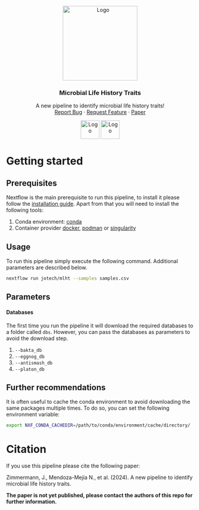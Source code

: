 
<br />
<div align="center">
  <a href="https://github.com/jotech/mlht">
    <img src="https://cdn12.picryl.com/photo/2016/12/31/bacteria-bacterium-neisseria-meningitidis-a4fd60-1024.png" alt="Logo" width="200" height="200">
  </a>

  <h3 align="center">Microbial Life History Traits</h3>

  <p align="center">
    A new pipeline to identify microbial life history traits!
    <br />
    <a href="https://github.com/jotech/mlht/issues">Report Bug</a>
    ·
    <a href="https://github.com/jotech/mlht/issues">Request Feature</a>
    ·
    <a href="https://github.com/jotech/mlht">Paper</a>
  </p>
  <p>
    <img src="https://upload.wikimedia.org/wikipedia/commons/thumb/f/f6/Logo_Kiel_University.svg/1200px-Logo_Kiel_University.svg.png" alt="Logo" height="50">
    <img src="https://intake.ikmb.uni-kiel.de/static/images/ikmb_logo.png" alt="Logo" height="50">
  </p>
</div>


# Getting started
## Prerequisites
Nextflow is the main prerequisite to run this pipeline, to install it please follow the [installation guide](https://www.nextflow.io/docs/latest/getstarted.html). Apart from that you will need to install the following tools:
 1. Conda environment: [conda](https://docs.conda.io/en/latest/miniconda.html)
 2. Container provider [docker](https://docs.docker.com/get-docker/), [podman](https://podman.io/getting-started/installation) or [singularity](https://sylabs.io/guides/3.0/user-guide/installation.html)

## Usage
To run this pipeline simply execute the following command. Additional parameters are described below.
   ```sh
   nextflow run jotech/mlht --samples samples.csv
   ```

## Parameters
#### Databases
The first time you run the pipeline it will download the required databases to a folder called `dbs`. However, you can pass the databases as parameters to avoid the download step.
 1. `--bakta_db`
 2. `--eggnog_db`
 3. `--antismash_db`
 4. `--platon_db`

## Further recommendations
It is often useful to cache the conda environment to avoid downloading the same packages multiple times. To do so, you can set the following environment variable:
```sh
export NXF_CONDA_CACHEDIR=/path/to/conda/environment/cache/directory/
```

# Citation
If you use this pipeline please cite the following paper:

Zimmermann, J., Mendoza-Mejía N., et al. (2024). A new pipeline to identify microbial life history traits.

**The paper is not yet published, please contact the authors of this repo for further information.**
